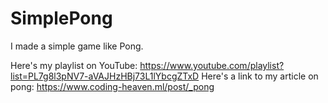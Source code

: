 # SimplePong

I made a simple game like Pong. 

Here's my playlist on YouTube: https://www.youtube.com/playlist?list=PL7g8l3pNV7-aVAJHzHBj73L1lYbcgZTxD
Here's a link to my article on pong: https://www.coding-heaven.ml/post/_pong

